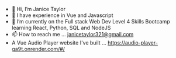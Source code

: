 - 👋 Hi, I’m Janice Taylor
- 👀 I have experience in Vue and Javascript
- 🌱 I’m currently on the Full stack Web Dev Level 4 Skills Bootcamp learning React, Python, SQL and NodeJS
- 📫 How to reach me ... janicetaylor321@gmail.com
- A Vue Audio Player website I've built ... https://audio-player-ga9t.onrender.com/#/
